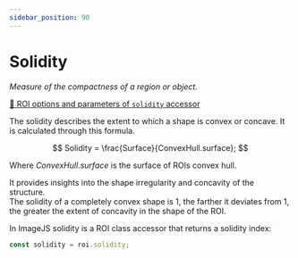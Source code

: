 ```yaml
---
sidebar_position: 90
---
```


# Solidity

_Measure of the compactness of a region or object._

[🔎 ROI options and parameters of `solidity` accessor](https://api.image-js.org/classes/index.Roi.html#solidity)

The solidity describes the extent to which a shape is convex or concave.
It is calculated through this formula.

$$
Solidity = \frac{Surface}{ConvexHull.surface};
$$

Where $ConvexHull.surface$ is the surface of ROIs convex hull.

It provides insights into the shape irregularity and concavity of the structure.  
The solidity of a completely convex shape is 1, the farther it deviates from 1, the greater the extent of concavity in the shape of the ROI.

In ImageJS solidity is a ROI class accessor that returns a solidity index:

```ts
const solidity = roi.solidity;
```
